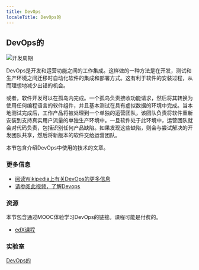 ```yaml
---
title: DevOps
localeTitle: DevOps的
---
```

## DevOps的

![开发周期](http://blog.xebialabs.com/wp-content/uploads/2016/03/DevOps-cycle-PPT-COLOURS.png)

DevOps是开发和运营功能之间的工作集成。这样做的一种方法是在开发，测试和生产环境之间迁移时自动化软件的集成和部署方式。这有利于软件的安装过程，从而理想地减少出错的机会。

或者，软件开发可以在孤岛内完成。一个孤岛负责接收功能请求，然后将其转换为使用任何编程语言的软件组件，并且基本测试在具有虚拟数据的环境中完成。当本地测试完成后，工作产品将被处理到一个单独的运营团队，该团队负责将软件重新安装到支持真实用户流量的单独生产环境中。一旦软件处于此环境中，运营团队就会对代码负责，包括识别任何产品缺陷。如果发现这些缺陷，则会与尝试解决的开发团队共享，然后将新版本的软件交给运营团队。

本节包含介绍DevOps中使用的技术的文章。

### 更多信息

*   [阅读Wikipedia上有关DevOps的更多信息](https://en.wikipedia.org/wiki/DevOps)
*   [请参阅此视频，了解Devops](https://youtu.be/_I94-tJlovg)

### 资源

本节包含通过MOOC体验学习DevOps的链接。课程可能是付费的。

*   [edX课程](https://www.edx.org/microsoft-professional-program-front-end-development)

### 实验室

[DevOps的](https://github.com/Microsoft/TechnicalCommunityContent/tree/master/DevOps)